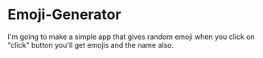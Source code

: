 # Emoji-Generator
I'm going to make a simple app that gives random emoji when you click on "click" button you'll get emojis and the name also.
